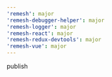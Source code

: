 ```yaml
---
'remesh': major
'remesh-debugger-helper': major
'remesh-logger': major
'remesh-react': major
'remesh-redux-devtools': major
'remesh-vue': major
---
```


publish
